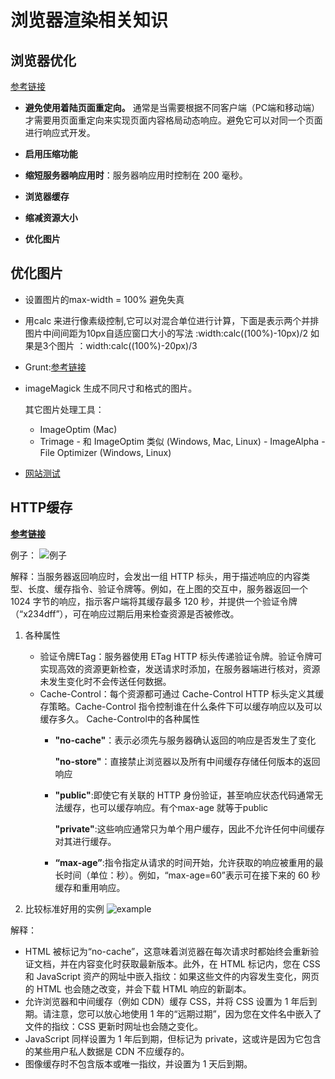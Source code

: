 # 浏览器渲染相关知识

## 浏览器优化

[参考链接](https://developers.google.com/speed/docs/insights/MinifyResources)
- **避免使用着陆页面重定向。** 通常是当需要根据不同客户端（PC端和移动端）才需要用页面重定向来实现页面内容格局动态响应。避免它可以对同一个页面进行响应式开发。

- **启用压缩功能**
- **缩短服务器响应用时**：服务器响应用时控制在 200 毫秒。
- **浏览器缓存**
- **缩减资源大小**
- **优化图片**


## 优化图片

- 设置图片的max-width = 100% 避免失真
- 用calc 来进行像素级控制,它可以对混合单位进行计算，下面是表示两个并排图片中间间距为10px自适应窗口大小的写法 :width:calc((100%)-10px)/2
如果是3个图片 ：width:calc((100%)-20px)/3
- Grunt:[参考链接](https://classroom.udacity.com/courses/ud882/lessons/3520939843/concepts/35820386070923)

    
- imageMagick 生成不同尺寸和格式的图片。

     其它图片处理工具：
     - ImageOptim (Mac)
     - Trimage - 和 ImageOptim 类似 (Windows, Mac, Linux)
      -  ImageAlpha
      - File Optimizer (Windows, Linux) 
- [网站测试](https://developers.google.com/speed/pagespeed/insights/?url=http%3A%2F%2Fwww.muxixyz.com&tab=desktop)
## HTTP缓存

**[参考链接](https://developers.google.com/web/fundamentals/performance/optimizing-content-efficiency/http-caching#cache-control)**

例子：
![例子](https://developers.google.com/web/fundamentals/performance/optimizing-content-efficiency/images/http-request.png)

解释：当服务器返回响应时，会发出一组 HTTP 标头，用于描述响应的内容类型、长度、缓存指令、验证令牌等。例如，在上图的交互中，服务器返回一个 1024 字节的响应，指示客户端将其缓存最多 120 秒，并提供一个验证令牌（“x234dff”），可在响应过期后用来检查资源是否被修改。

1. 各种属性
    - 验证令牌ETag：服务器使用 ETag HTTP 标头传递验证令牌。验证令牌可实现高效的资源更新检查，发送请求时添加，在服务器端进行核对，资源未发生变化时不会传送任何数据。
    - Cache-Control：每个资源都可通过 Cache-Control HTTP 标头定义其缓存策略。Cache-Control 指令控制谁在什么条件下可以缓存响应以及可以缓存多久。
        Cache-Control中的各种属性
        -  **"no-cache"**：表示必须先与服务器确认返回的响应是否发生了变化

            **"no-store"**：直接禁止浏览器以及所有中间缓存存储任何版本的返回响应

        - **"public"**:即使它有关联的 HTTP 身份验证，甚至响应状态代码通常无法缓存，也可以缓存响应。有个max-age 就等于public

            **"private"**:这些响应通常只为单个用户缓存，因此不允许任何中间缓存对其进行缓存。

        - **“max-age”**:指令指定从请求的时间开始，允许获取的响应被重用的最长时间（单位：秒）。例如，“max-age=60”表示可在接下来的 60 秒缓存和重用响应。

2. 比较标准好用的实例
![example](https://developers.google.com/web/fundamentals/performance/optimizing-content-efficiency/images/http-cache-hierarchy.png)

解释：
- HTML 被标记为“no-cache”，这意味着浏览器在每次请求时都始终会重新验证文档，并在内容变化时获取最新版本。此外，在 HTML 标记内，您在 CSS 和 JavaScript 资产的网址中嵌入指纹：如果这些文件的内容发生变化，网页的 HTML 也会随之改变，并会下载 HTML 响应的新副本。
- 允许浏览器和中间缓存（例如 CDN）缓存 CSS，并将 CSS 设置为 1 年后到期。请注意，您可以放心地使用 1 年的“远期过期”，因为您在文件名中嵌入了文件的指纹：CSS 更新时网址也会随之变化。
- JavaScript 同样设置为 1 年后到期，但标记为 private，这或许是因为它包含的某些用户私人数据是 CDN 不应缓存的。
- 图像缓存时不包含版本或唯一指纹，并设置为 1 天后到期。
            


        